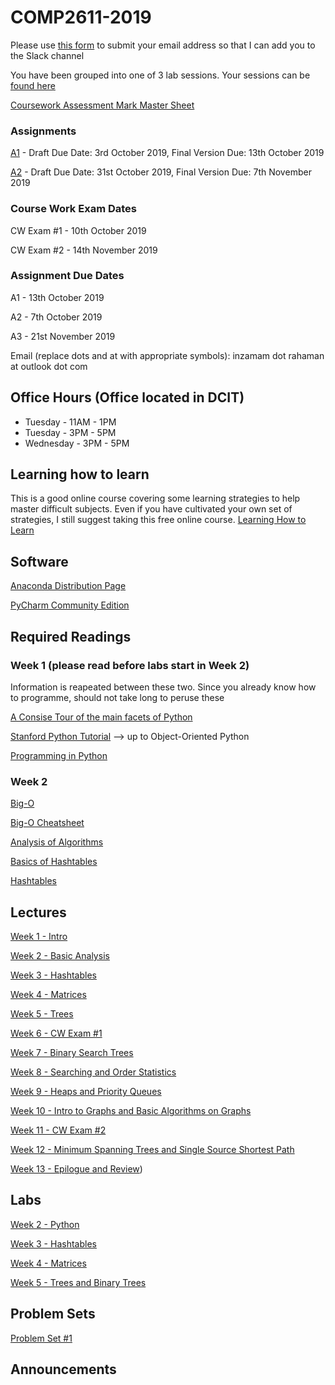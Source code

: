 # COMP2611-2019

Please use [this form](https://docs.google.com/forms/d/e/1FAIpQLSehpVHHpV_HjT4nB5eN4Pc5tex_BJ1tH0z4QzdamOSy26MO2A/viewform) to submit your email address so that I can add you to the Slack channel

You have been grouped into one of 3 lab sessions. Your sessions can be [found here](https://github.com/InzamamRahaman/COMP2611-2019/blob/master/admin/Lab-Groupings.pdf)

[Coursework Assessment Mark Master Sheet](https://docs.google.com/spreadsheets/d/16ou8HbZrbwHHT_WHDQMePodmwuGEbucdw2wLQZZAkys/edit?usp=sharing)

### Assignments
[A1](https://github.com/InzamamRahaman/COMP2611-2019/blob/master/assignments/A1/COMP2611__Assignment_1.pdf) - Draft Due Date: 3rd October 2019, Final Version Due: 13th October 2019

[A2](https://github.com/InzamamRahaman/COMP2611-2019/blob/master/assignments/COMP2611__Assignment_2.pdf) - Draft Due Date: 31st October 2019, Final Version Due: 7th November 2019
 
### Course Work Exam Dates

CW Exam #1 - 10th October 2019

CW Exam #2 - 14th November 2019

### Assignment Due Dates

A1 - 13th October 2019

A2 - 7th October 2019

A3 - 21st November 2019

Email (replace dots and at with appropriate symbols): inzamam dot rahaman at outlook dot com

## Office Hours (Office located in DCIT)
* Tuesday - 11AM - 1PM
* Tuesday - 3PM - 5PM
* Wednesday - 3PM - 5PM


## Learning how to learn
This is a good online course covering some learning strategies to help master difficult subjects. Even if you have cultivated
your own set of strategies, I still suggest taking this free online course. [Learning How to Learn](https://www.coursera.org/learn/learning-how-to-learn)

## Software
[Anaconda Distribution Page](https://www.anaconda.com/distribution/)

[PyCharm Community Edition](https://www.jetbrains.com/pycharm/)

## Required Readings

### Week 1 (please read before labs start in Week 2)
Information is reapeated between these two. Since you already know how to programme, should not 
take long to peruse these

[A Consise Tour of the main facets of Python](https://learnxinyminutes.com/docs/python3/)

[Stanford Python Tutorial](https://stanfordpython.com/#lecture) --> up to Object-Oriented Python

[Programming in Python](https://introcs.cs.princeton.edu/python/home/)

### Week 2
[Big-O](https://github.com/sf-wdi-31/algorithm-complexity-and-big-o)

[Big-O Cheatsheet](https://www.bigocheatsheet.com/)

[Analysis of Algorithms](https://algs4.cs.princeton.edu/14analysis/)

[Basics of Hashtables](https://www.hackerearth.com/practice/data-structures/hash-tables/basics-of-hash-tables/tutorial/)

[Hashtables](https://algs4.cs.princeton.edu/34hash/)






## Lectures
[Week 1 - Intro](https://github.com/InzamamRahaman/COMP2611-2019/blob/master/lectures/pdf/Introduction%20to%20COMP2611.pdf)

[Week 2 - Basic Analysis](https://github.com/InzamamRahaman/COMP2611-2019/blob/master/lectures/pdf/Lecture-2-Analysis.pdf)

[Week 3 - Hashtables](https://github.com/InzamamRahaman/COMP2611-2019/blob/master/lectures/pdf/Lecture-3-Hashing.pdf)

[Week 4 - Matrices](https://github.com/InzamamRahaman/COMP2611-2019/blob/master/lectures/pdf/Lecture-4-Matrices.pdf)

[Week 5 - Trees](https://github.com/InzamamRahaman/COMP2611-2019/blob/master/lectures/pdf/Lecture-5-Trees.pdf)

[Week 6 - CW Exam #1](google.com)

[Week 7 - Binary Search Trees](https://github.com/InzamamRahaman/COMP2611-2019/blob/master/lectures/pdf/Lecture-6-BSTs.pdf)

[Week 8 - Searching and Order Statistics](google.com)

[Week 9 - Heaps and Priority Queues](google.com)

[Week 10 - Intro to Graphs and Basic Algorithms on Graphs](google.com)

[Week 11 - CW Exam #2](google.com)

[Week 12 - Minimum Spanning Trees and Single Source Shortest Path](google.com)

[Week 13 - Epilogue and Review](google.com))


## Labs
[Week 2 - Python](https://github.com/InzamamRahaman/COMP2611-2019/blob/master/labs/lab1/Lab1%20.pdf)

[Week 3 - Hashtables](https://github.com/InzamamRahaman/COMP2611-2019/blob/master/labs/lab3/Lab3.pdf)

[Week 4 - Matrices](https://github.com/InzamamRahaman/COMP2611-2019/blob/master/labs/lab4/COMP2611_Data_Structures_Lab_4.pdf)

[Week 5 - Trees and Binary Trees](https://github.com/InzamamRahaman/COMP2611-2019/blob/master/labs/lab5/COMP2611_Data_Structures_Lab_5.pdf)


## Problem Sets
[Problem Set #1](https://github.com/InzamamRahaman/COMP2611-2019/blob/master/psets/Problem%20Set%201.ipynb)

## Announcements
